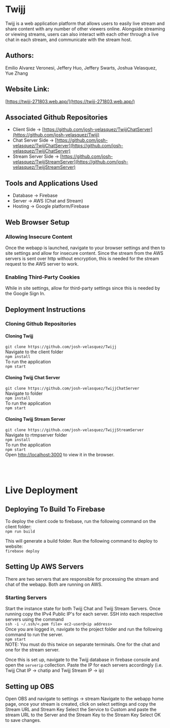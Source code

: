 # Twijj

Twijj is a web application platform that allows users to easily live stream and share content with any number of other viewers online.
Alongside streaming or viewing streams, users can also interact with each other through a live chat in each stream, and communicate with the stream host.

## Authors:

Emilio Alvarez Veronesi, Jeffery Huo, Jeffery Swarts, Joshua Velasquez, Yue Zhang

## Website Link:

[https://twijj-271803.web.app/](https://twijj-271803.web.app/)

## Associated Github Repositories

- Client Side -> [https://github.com/josh-velasquez/TwijjChatServer](https://github.com/josh-velasquez/Twijj)
- Chat Server Side -> [https://github.com/josh-velasquez/TwijjChatServer](https://github.com/josh-velasquez/TwijjChatServer)
- Stream Server Side -> [https://github.com/josh-velasquez/TwijjStreamServer](https://github.com/josh-velasquez/TwijjStreamServer)

## Tools and Applications Used

- Database -> Firebase
- Server -> AWS (Chat and Stream)
- Hosting -> Google platform/Firebase

## Web Browser Setup

### Allowing Insecure Content

Once the webapp is launched, navigate to your browser settings and then to site settings and allow for insecure content.
Since the stream from the AWS servers is sent over http without encryption, this is needed for the stream request to the AWS server to work.

### Enabling Third-Party Cookies

While in site settings, allow for third-party settings since this is needed by the Google Sign In.

## Deployment Instructions

### Cloning Github Repositories

#### Cloning Twijj

`git clone https://github.com/josh-velasquez/Twijj` <br>
Navigate to the client folder<br>
`npm install`<br>
To run the application<br>
`npm start`<br>

#### Cloning Twijj Chat Server

`git clone https://github.com/josh-velasquez/TwijjChatServer`<br>
Navigate to folder<br>
`npm install`<br>
To run the application<br>
`npm start`<br>

#### Cloning Twijj Stream Server

`git clone https://github.com/josh-velasquez/TwijjStreamServer`<br>
Navigate to rtmpserver folder<br>
`npm install`<br>
To run the application<br>
`npm start`<br>
Open [http://localhost:3000](http://localhost:3000) to view it in the browser.

<br>
<br>

# Live Deployment

## Deploying To Build To Firebase

To deploy the client code to firebase, run the following command on the client folder:<br>
`npm run build`

This will generate a build folder. Run the following command to deploy to website:<br>
`firebase deploy`

## Setting Up AWS Servers

There are two servers that are responsible for processing the stream and chat of the webapp. Both are running on AWS.

### Starting Servers

Start the instance state for both Twijj Chat and Twijj Stream Servers. Once running copy the IPv4 Public IP's for each server.
SSH into each respective servers using the command<br>
`ssh -i ~/.ssh/<.pem file> ec2-user@<ip address>`<br>
Once you are logged in, navigate to the project folder and run the following command to run the server.<br>
`npm start`<br>
NOTE: You must do this twice on separate terminals. One for the chat and one for the stream server.

Once this is set up, navigate to the Twijj database in firebase console and open the `serverip` collection.
Paste the IP for each servers accordingly (i.e. Twijj Chat IP -> chatip and Twijj Stream IP -> ip)

## Setting up OBS

Open OBS and navigate to settings -> stream
Navigate to the webapp home page, once your stream is created, click on select settings and copy the Stream URL and Stream Key
Select the Service to Custom and paste the stream URL to the Server and the Stream Key to the Stream Key
Select OK to save changes.

